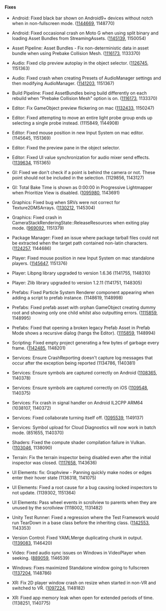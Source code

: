 #### Fixes

*   Android: Fixed black bar shown on Android9+ devices without notch when in non-fullscreen mode. ([1144669](https://issuetracker.unity3d.com/issues/android-android-9-devices-with-a-notch-are-not-in-full-screen-black-bar-is-visible-at-the-bottom-of-the-screen), 1148770)
    
*   Android: Fixed occasional crash on Moto G when using split binary and loading Asset Bundles from StreamingAssets. ([1145139](https://issuetracker.unity3d.com/issues/android-native-crash-on-moto-g-when-loading-assets-of-an-asset-bundle-from-an-obb), 1150054)
    
*   Asset Pipeline: Asset Bundles - Fix non-deterministic data in asset bundle when using Prebake Collision Mesh. ([1116173](https://issuetracker.unity3d.com/issues/when-prebake-collision-mesh-option-is-on-assetbundle-is-built-differently-each-time-we-rebuild-the-same-project), 1133370)
    
*   Audio: Fixed clip preview autoplay in the object selector. ([1126745](https://issuetracker.unity3d.com/issues/audio-is-not-played-when-selecting-audio-asset-in-asset-selector-with-auto-play-enabled-in-unity-versions-past-2018-dot-3-0b5), 1151363)
    
*   Audio: Fixed crash when creating Presets of AudioManager settings and then modifying AudioManager. ([1141203](https://issuetracker.unity3d.com/issues/fmodmemoryalloc-crash-when-creating-presets-of-audiomanager-settings-and-then-modifying-the-audiomanager), 1151367)
    
*   Build Pipeline: Fixed AssetBundles being build differently on each rebuild when "Prebake Collision Mesh" option is on. ([1116173](https://issuetracker.unity3d.com/issues/when-prebake-collision-mesh-option-is-on-assetbundle-is-built-differently-each-time-we-rebuild-the-same-project), 1133370)
    
*   Editor: Fix GameObject preview flickering on mac ([1132433](https://issuetracker.unity3d.com/issues/prefab-inspector-preview-window-flickers-when-moved), 1150247)
    
*   Editor: Fixed attempting to move an entire light probe group ends up selecting a single probe instead. (1115849, 1144908)
    
*   Editor: Fixed mouse position in new Input System on mac editor. (1145645, 1151369)
    
*   Editor: Fixed the preview pane in the object selector.
    
*   Editor: Fixed UI value synchronization for audio mixer send effects. ([1139634](https://issuetracker.unity3d.com/issues/slider-value-for-audiomixers-send-level-in-the-inspector-window-does-not-match-the-same-value-in-audio-mixer-group), 1151365)
    
*   GI: Fixed we don't check if a point is behind the camera or not. These point should not be included in the selection. (1129856, 1143127)
    
*   GI: Total Bake Time is shown as 0:00:00 in Progressive Lightmapper when Prioritize View is disabled. ([1095980](https://issuetracker.unity3d.com/issues/total-bake-time-is-shown-as-0-00-00-in-progressive-lightmapper-when-prioritize-view-is-disabled), 1143691)
    
*   Graphics: Fixed bug when SRVs were not correct for Texture2DMSArrays. ([1130212](https://issuetracker.unity3d.com/issues/graphics-textures-srvs-are-not-correct-for-texture2dmsarrays), 1145304)
    
*   Graphics: Fixed crash in CameraStackRenderingState::ReleaseResources when exiting play mode. ([969092](https://issuetracker.unity3d.com/issues/camerastackrenderingstate-releaseresources-crash-when-exiting-play-mode), 1151379)
    
*   Package Manager: Fixed an issue where package tarball files could not be extracted when the target path contained non-latin characters. ([1124257](https://issuetracker.unity3d.com/issues/package-manager-fails-to-resolve-packages-when-the-windows-user-name-contains-non-latin-characters), 1144686)
    
*   Player: Fixed mouse position in new Input System on mac standalone players. ([1145647](https://issuetracker.unity3d.com/issues/osx-the-x-value-for-mouse-position-is-off-after-switching-into-fullscreen-mode), 1151376)
    
*   Player: Libpng library upgraded to version 1.6.36 (1141755, 1148310)
    
*   Player: Zlib library upgraded to version 1.2.11 (1141751, 1148305)
    
*   Prefabs: Fixed Particle System Renderer component appearing when adding a script to prefab instance. (1148619, 1148998)
    
*   Prefabs: Fixed prefab asset with orphan GameObject creating dummy root and showing only one child whilst also outputting errors. ([1115859](https://issuetracker.unity3d.com/issues/prefab-asset-with-orphan-gameobject-creates-dummy-root-in-prefab-mode-but-shows-only-one-child-under-it-and-spews-errors), 1148995)
    
*   Prefabs: Fixed that opening a broken legacy Prefab Asset in Prefab Mode shows a recursive dialog (hangs the Editor). ([1115859](https://issuetracker.unity3d.com/issues/prefab-asset-with-orphan-gameobject-creates-dummy-root-in-prefab-mode-but-shows-only-one-child-under-it-and-spews-errors), 1148994)
    
*   Scripting: Fixed empty project generating a few bytes of garbage every frame. ([1142485](https://issuetracker.unity3d.com/issues/gc-allocates-9b-garbage-every-frame-when-executing-nativeinputsystem-dot-shouldrunupdate), 1148201)
    
*   Services: Ensure CrashReporting doesn't capture log messages that occur after the exception being reported (1134786, 1140381)
    
*   Services: Ensure symbols are captured correctly on Android ([1108365](https://issuetracker.unity3d.com/issues/android-error-walking-path-errors-thrown-after-completing-a-build-and-having-crash-and-exception-reporting-enabled), 1140378)
    
*   Services: Ensure symbols are captured correctly on iOS ([1109548](https://issuetracker.unity3d.com/issues/ios-automatic-dsym-uploading-doesnt-log-on-first-build-or-archive), 1140375)
    
*   Services: Fix crash in signal handler on Android IL2CPP ARM64 (1038107, 1140372)
    
*   Services: Fixed collaborate turning itself off. ([1095539](https://issuetracker.unity3d.com/issues/collaborate-turns-itself-off), 1149137)
    
*   Services: Symbol upload for Cloud Diagnostics will now work in batch mode. (851655, 1140370)
    
*   Shaders: Fixed the compute shader compilation failure in Vulkan. ([1103046](https://issuetracker.unity3d.com/issues/vulkan-compute-shader-compilation-failure-with-vulkan-plus-msaa-plus-tex2darray-declaration-slash-operation-macros), 1138090)
    
*   Terrain: Fix the terrain inspector being disabled even after the initial inspector was closed. ([1117658](https://issuetracker.unity3d.com/issues/terrain-paint-functionality-is-disabled-in-second-inspector-when-you-close-initial-inspector), 1143636)
    
*   UI Elements: fix: Graphview - Panning quickly make nodes or edges enter their hover state (1136318, 1141075)
    
*   UI Elements: Fixed a root cause for a bug causing locked inspectors to not update. (1139302, 1151364)
    
*   UI Elements: Pass wheel events in scrollview to parents when they are unused by the scrollview (1118002, 1131482)
    
*   Unity Test Runner: Fixed a regression where the Test Framework would run TearDown in a base class before the inheriting class. ([1142553](https://issuetracker.unity3d.com/issues/testrunner-teardown-and-unityteardown-get-called-on-base-class-first), 1143353)
    
*   Version Control: Fixed YAMLMerge duplicating chunk in output. ([1139083](https://issuetracker.unity3d.com/issues/unityyamlmerge-duplicate-chunk-in-the-output-file), 1146420)
    
*   Video: Fixed audio sync issues on Windows in VideoPlayer when seeking. ([889059](https://issuetracker.unity3d.com/issues/setting-videoplayer-dot-frame-from-code-offsets-audio), 1146539)
    
*   Windows: Fixes maximized Standalone window going to fullscreen ([1137204](https://issuetracker.unity3d.com/issues/fullscreen-mode-maximized-window-functionality-is-broken-and-any-built-player-changes-to-non-window-mode-when-maximizing), 1148786)
    
*   XR: Fix 2D player window crash on resize when started in non-VR and switched to VR. ([1097224](https://issuetracker.unity3d.com/issues/uwp-app-triggers-an-exception-when-resizing-uwp-window-after-exiting-xr-mode), 1148182)
    
*   XR: Fixed app memory leak when open for extended periods of time. (1138251, 1140775)